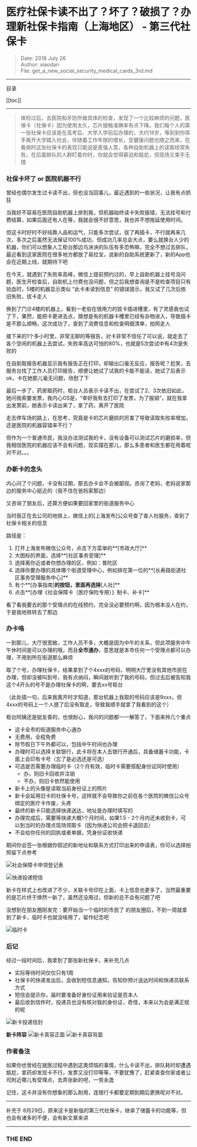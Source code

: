 # 医疗社保卡读不出了？坏了？破损了？办理新社保卡指南（上海地区） - 第三代社保卡

> Date: 2018 July 26<br />
> Author: xiaodan<br />
> File: get_a_new_social_security_medical_cards_3rd.md
---

目录

[[toc]]

---

> 体检过后，去医院和牙防所做具体的检查，发现了一个比较麻烦的问题，医保卡（社保卡）因为使用太久，芯片接触准确率有点下降。我们每个人的第一张社保卡应该是在高考后、大学入学前后办理的，大约18岁，等到到你挥手离开大学踏入社会，伴随着工作年限的增长，亚健康问题也随之而来，在看病时这张社保卡的表现只能说是差强人意，各种自助机器上的读取经常失败，在后面排队的人群盯着你时，你就会觉得窘迫和尴尬，但现场又束手无措

### 社保卡坏了 or 医院机器不行

曾经也偶尔发生过卡读不出，但也没当回事儿，最近遇到的一些状况，让我有点抓狂

当我好不容易在医院自助机器上排到我，但机器始终读卡失败报错，无法挂号和付费结算，如果后面还有人在等，我就会很不好意思，我也并不想拖延使用时间。

但这卡时好时不好纯靠人品和运气，只能多次尝试，拔了再插卡，不行就再来几次，多次之后虽然无法保证100%成功，但成功几率总会大点，要么就换台人少的机器，你们可以想象人工柜台那边乌泱泱的队伍有多恐怖嘛，完全不想过去排队，最近看到这家医院在很多地方都放了易拉宝，说新的自助系统更新了，新的App也会在近期上线，就期待下吧

在今天，就遇到了失败率高峰，微信上提前预约过的，早上自助机器上挂号没问题，医生开检查后，自助机上付费也没问题，但之后我想查询是不是检查项目只有验血时，5楼的机器显示类似 “此卡未读到信息” 的错误提示，我又试了几次后依旧失败，拔卡走人

换到了门诊4楼的机器上，看到一老伯在很用力的拔卡插进槽里，有了灵感我也试了下，果然，能把卡更进去点，猜想是有的机器卡槽里已经有杂物进入，导致插卡是不那么顺畅，这次成功了，查到了消费信息和检查明细清单，拍照走人

接下来的1个多小时里，非常无聊的等报告，对卡非常不信任了可以说，就走去了各个空闲的机器上去尝试，失败率高达可怕的80%，也就是5次尝试中有4次是失败的

在自助取报告机器显示我有报告正在打印，却输出口毫无反应，报告呢？尬笑，去服务台找了工作人员打印报告，顺便让她试了试我的卡能不能读，她试了后表示ok，卡在她那儿毫无问题，欣慰了下

最后一步了，药房取药时，柜台人员表示卡读不出，在尝试了2、3次依旧如此，她问我索要发票，我内心OS是，“幸好我有去打印了发票，为了报销”，就在我拿出发票前，她表示卡读出来了，拿了药，离开了医院

走去停车场的路上，在思考，究竟是卡的芯片磨损的厉害了导致读取失败率增加，还是医院的机器容错率不行？

但作为一个普通市民，我没办法测试我的卡，没有设备可以测试芯片的磨损率，但我相信医院的机器应该不会有问题，现实摆在那儿，那么多患者和医生都在用着呢对不对。。。

### 办新卡的念头

内心问了个问题，卡没有过期，那去办卡会不会被鄙视。咨询了老妈，老妈说家那边的服务中心挺近的（我不住在爸妈家那边）

又咨询了朋友后，还算方便如果要回家里的街道服务中心

当时我正在去公司的地铁上，微信上的[上海发布]公众号查了查人社服务，查到了社保卡相关的信息

路径是：

1. 打开上海发布微信公众号，点击下方菜单的**[市政大厅]**
2. 大图标的界面，选择**[社区事务受理]**
3. 选择离你近或者你想办理的区，例如：普陀区
4. 选择你要办理的具体哪个街道受理中心，例如排在第一位的**[长寿路街道社区事务受理服务中心]**
5. 有个**[办事指南]**的按钮，里面再选择**[人社]**
6. 点击**[办理《社会保障卡（医疗保险专用）》制卡、补卡]**

看了看我要去的那个受理点的在线预约，完全没必要预约啊，因为根本没人在约，于是我地铁转去了那边

### 办卡咯

一到那儿，大厅很宽敞，工作人员不多，大概是因为中午的关系，但此项服务中午午休时间是可以办理的哦，而且**全市通办**，意思就是本市任何一个受理点都可以办理，不用到所在街道那么麻烦

取了个号，办理社保卡，结果拿到了个4xxx的号码，明明大厅里没有其他市民在办理，但却没被叫到号，我有点纳闷，瞬间就听到了我的号码，但过去后被告知我这个4开头的号不是办理社保卡的啊，要去xx号柜台

（此处插一句，后来我离开时才知道，那台机器上我取的号码应该是9xxx，但4xxx的号码上一个人摁了后没有取走，导致我顺手就拿了我看到的这个）

柜台阿姨还是挺友善的，也很耐心，我问的问题都一一解答了，下面来拎几个重点

- 这卡全市的街道服务中心通办
- 无费用，全程免费
- 除节假日下午外都可以，包括中午时间也办理
- 办理时可以选择关联银行，此卡将在本人去银行开通后，具备储蓄卡功能，卡面上会印有卡号（忘了是必选还是可选）
- 可选是否需要办理临时卡（2个月有效，临时卡需要搭配身份证同时使用）
  - 办，则旧卡回收并注销
  - 不办，则旧卡依然能使用
- 新卡上的头像是读取当前身份证上的照片
- 新卡会延用旧卡的社保卡号，这样就不会导致你之前在各个医院的微信公众号绑定的医疗卡作废，头疼
- 最终的新卡只能选择快递送达，地址是办理时填写的
- 办理完成后，需要等快递大概1个月时间，如果1.5 - 2个月内还未收到卡，可以到当时的办理点现场领取卡（因为快递公司会把卡退回去）
- 不会给你任何的回执或者单据，凭身份证收快递

期间你会签一张根据你叙述的新地址和联系方式打印出来的申请表，你可以选择拍照留下点参考

![社会保障卡申领登记表](~@images/get_a_new_social_security_medical_cards/1_application_form.png)

![快递投递短信](~@images/get_a_new_social_security_medical_cards/2_express_sms.png)

新卡在样式上也改进了不少，关联卡号印在上面，卡上信息也更多了，当然最重要的是芯片终于焕然一新了，虽然还没用过，但新的总不会有问题了吧

没想到在朋友圈刚发完：要开始当一个临时的市民了 的朋友圈后，不到一周就拿到了新卡，临时卡也就没啥用了，留作纪念吧

![临时卡](~@images/get_a_new_social_security_medical_cards/3_temp_card.png)


### 后记

经过一段时间后，我拿到了那张新社保卡，来补充几点

- 实际等待时间仅仅只有1周
- 社保卡的快递发出后，会收到短信息通知，告知你预计送达时间和快递员联系方式
- 短信会提示你，届时要准备好身份证用来验证是否本人
- 最后收到信件时，投递员也没有核对我的身份证，奇怪，本来以为会是满正规的呢

![新卡投递信封](~@images/get_a_new_social_security_medical_cards/4_envelope.png)

**新卡阵容**
![新卡真容正面](~@images/get_a_new_social_security_medical_cards/5_new_card_front.png)
![新卡真容背面](~@images/get_a_new_social_security_medical_cards/6_new_card_reverse.png)


### 作者备注

如果你也曾经在就医过程中遇到这类烦恼的事情，什么卡读不出，排队耗时却遭遇尴尬，拿药却发现卡不行，发票又没打印等等，不要犹豫了，赶紧查查你家或者公司附近哪儿有受理点，去弄张新的吧，一劳永逸

记住，这卡并没有你想象的那么耐用，连银行卡都要定期到期后更换呢对不对。

---

补充于 8月29日，原来这卡是新版的第三代社保卡，继承了储蓄卡的功能等，但也会有诸多的不便，会有新文章来讲

---

<h3>THE END</h3>